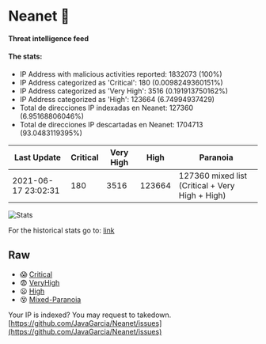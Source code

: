 # Neanet :hocho:
#### Threat intelligence feed
#### The stats:

- IP Address with malicious activities reported: 1832073 (100%)
- IP Address categorized as 'Critical':  180 (0.0098249360151%)
- IP Address categorized as 'Very High':  3516 (0.191913750162%)
- IP Address categorized as 'High':  123664 (6.74994937429)
- Total de direcciones IP indexadas en Neanet:  127360 (6.95168806046%)
- Total de direcciones IP descartadas en Neanet:  1704713 (93.0483119395%)

| Last Update | Critical | Very High | High | Paranoia |
| --- | --- | --- | --- | --- |
| 2021-06-17 23:02:31 | 180 | 3516 | 123664 | 127360 mixed list (Critical + Very High + High)|

![Stats](https://docs.google.com/spreadsheets/d/e/2PACX-1vSnaNMIXVabIpDJjufMlzH7poXnshF3mgd8Is1g9ytUEzVsP5my4Trn8f-xkoLLQ38xpL3HtmUexLo6/pubchart?oid=501124687&format=image)

For the historical stats go to: [link](/stats.csv)
## Raw
- :scream: [Critical](https://raw.githubusercontent.com/JavaGarcia/Neanet/master/blacklists/neanet_critical.txt)
- :fearful: [VeryHigh](https://raw.githubusercontent.com/JavaGarcia/Neanet/master/blacklists/neanet_veryHigh.txtt)
- :frowning: [High](https://raw.githubusercontent.com/JavaGarcia/Neanet/master/blacklists/neanet_high.txt)
- :dizzy_face: [Mixed-Paranoia](https://raw.githubusercontent.com/JavaGarcia/Neanet/master/blacklists/neanet_all.txt)


Your IP is indexed? You may request to takedown. [https://github.com/JavaGarcia/Neanet/issues](https://github.com/JavaGarcia/Neanet/issues)





































































































































































































































































































































































































































































































































































































































































































































































































































































































































































































































































































































































































































































































































































































































































































































































































































































































































































































































































































































































































































































































































































































































































































































































































































































































































































































































































































































































































































































































































































































































































































































































































































































































































































































































































































































































































































































































































































































































































































































































































































































































































































































































































































































































































































































































































































































































































































































































































































































































































































































































































































































































































































































































































































































































































































































































































































































































































































































































































































































































































































































































































































































































































































































































































































































































































































































































































































































































































































































































































































































































































































































































































































































